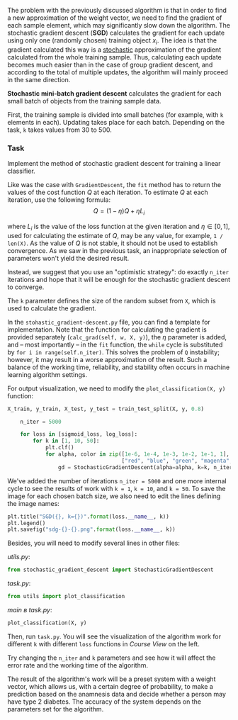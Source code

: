 The problem with the previously discussed algorithm is that in order to find a new approximation of the weight vector, we need to find the gradient of each sample element, which may significantly slow down the algorithm. The stochastic gradient descent (**SGD**) calculates the gradient for each update using only one (randomly chosen) training object $x_i$.
The idea is that the gradient calculated this way is a [stochastic](https://ru.wikipedia.org/wiki/%D0%A1%D0%BB%D1%83%D1%87%D0%B0%D0%B9%D0%BD%D1%8B%D0%B9_%D0%BF%D1%80%D0%BE%D1%86%D0%B5%D1%81%D1%81) approximation of the gradient calculated from the whole training sample.
Thus, calculating each update becomes much easier than in the case of group gradient descent, and according to the total of multiple updates, the algorithm will mainly proceed in the same direction.

**Stochastic mini-batch gradient descent** calculates the gradient for each small batch of objects from the training sample data.

First, the training sample is divided into small batches (for example, with `k` elements in each). Updating takes place for each batch. Depending on the task, `k` takes values from 30 to 500.
### Task

Implement the method of stochastic gradient descent for training a linear classifier.

Like was the case with `GradientDescent`, the `fit` method has to
return the values of the cost function $Q$ at each iteration.
To estimate $Q$ at each iteration, use the following formula:
$$Q = (1 − \eta)Q + \eta L_i$$

where $L_i$ is the value of the loss function at the given iteration and $\eta \in [0, 1]$, used for calculating the estimate of $Q$, may be any value, for example,
`1 / len(X)`. As the value of $Q$ is not stable, it should not be used
to establish convergence. As we saw in the previous task, an inappropriate selection of parameters won't yield the desired result.

Instead, we suggest that you use an "optimistic strategy": do exactly `n_iter`
iterations and hope that it will be enough for the stochastic gradient descent
to converge.

The `k` parameter defines the size of the random subset from
`X`, which is used to calculate the gradient.

In the `stohastic_gradient-descent.py` file, you can find a template for implementation. Note that the function for calculating the gradient is provided separately (`calc_grad(self, w, X, y)`), the $\eta$ parameter is added, and – most importantly – in the `fit` function, the `while` cycle is substituted by `for i in range(self.n_iter)`. This solves the problem of `Q` instability; however, it may result in a worse approximation of the result. Such a balance of the working time, reliability, and stability often occurs in machine learning algorithm settings.

For output visualization, we need to modify the `plot_classification(X, y)` function:
```python
X_train, y_train, X_test, y_test = train_test_split(X, y, 0.8)

    n_iter = 5000

    for loss in [sigmoid_loss, log_loss]:
        for k in [1, 10, 50]:
            plt.clf()
            for alpha, color in zip([1e-6, 1e-4, 1e-3, 1e-2, 1e-1, 1],
                                    ["red", "blue", "green", "magenta", "yellow", "cyan"]):
                gd = StochasticGradientDescent(alpha=alpha, k=k, n_iter=n_iter)
```
We've added the number of iterations `n_iter = 5000` and one more internal cycle to see the results of work with `k = 1`, `k = 10`, and `k = 50`. To save the image for each chosen batch size, we also need to edit the lines defining the image names:
```python
plt.title("SGD({}, k={})".format(loss.__name__, k))
plt.legend()
plt.savefig("sdg-{}-{}.png".format(loss.__name__, k))
```

Besides, you will need to modify several lines in other files:

*utils.py*:
```python
from stochastic_gradient_descent import StochasticGradientDescent
```
*task.py*:
```python
from utils import plot_classification
```

*main в task.py*:
```python
plot_classification(X, y)
```

Then, run `task.py`. You will see the visualization of the algorithm work for different `k` with different `loss` functions in *Course View* on the left.

Try changing the `n_iter` and `k` parameters and see how it will affect the error rate and the working time of the algorithm.

The result of the algorithm's work will be a preset system with a weight vector, which allows us, with a certain degree of probability, to make a prediction based on the anamnesis data and decide whether a person may have type 2 diabetes. The accuracy of the system depends on the parameters set for the algorithm.